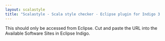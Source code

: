 ```yaml
---
layout: scalastyle
title: "Scalastyle - Scala style checker - Eclipse plugin for Indigo 3.7"
---
```


This should only be accessed from Eclipse. Cut and paste the URL into the Available Software Sites in Eclipse Indigo.
